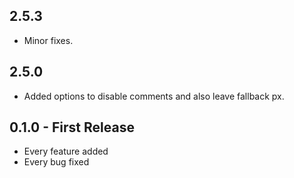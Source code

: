 ## 2.5.3
* Minor fixes.

## 2.5.0
* Added options to disable comments and also leave fallback px.

## 0.1.0 - First Release
* Every feature added
* Every bug fixed

